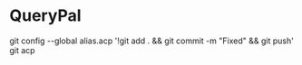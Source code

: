 # QueryPal

<!-- GSAP ANIMATION -->
<script defer src="https://cdnjs.cloudflare.com/ajax/libs/gsap/3.12.2/gsap.min.js"></script>
<script defer src="https://cdnjs.cloudflare.com/ajax/libs/gsap/3.12.2/ScrollTrigger.min.js"></script>

<!-- Versel Global CSS -->
<link rel="stylesheet" href="https://query-pal.vercel.app/global/global.css">
<link rel="stylesheet" href="https://query-pal.vercel.app/pages/home/home.css">

<!-- Versel Global JS -->
<script type="module" src="https://query-pal.vercel.app/global/global.js"></script>
<script type="module" src="https://query-pal.vercel.app/pages/home/home.js"></script>

<!-- Hubspot Forms -->
<script src="https://query-pal.vercel.app/components/hubSpotForms/bookADemoForm/bookADemoForm.js"></script>
<link rel="stylesheet" href="https://query-pal.vercel.app/components/hubSpotForms/bookADemoForm/bookADemoForm.css">


git config --global alias.acp '!git add . && git commit -m "Fixed" && git push'
git acp